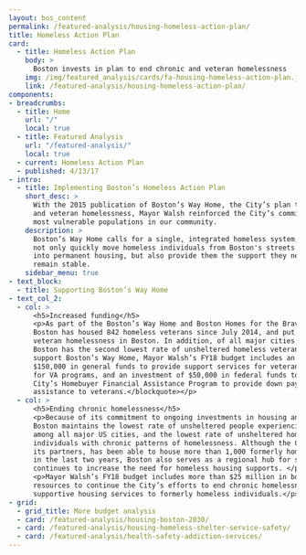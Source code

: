 ```yaml
---
layout: bos_content
permalink: /featured-analysis/housing-homeless-action-plan/
title: Homeless Action Plan
card:
  - title: Homeless Action Plan
    body: >
      Boston invests in plan to end chronic and veteran homelessness
    img: /img/featured_analysis/cards/fa-housing-homeless-action-plan.jpg
    link: /featured-analysis/housing-homeless-action-plan/
components:
- breadcrumbs:
  - title: Home
    url: "/"
    local: true
  - title: Featured Analysis
    url: "/featured-analysis/"
    local: true
  - current: Homeless Action Plan
  - published: 4/13/17
- intro:
  - title: Implementing Boston’s Homeless Action Plan
    short_desc: >
      With the 2015 publication of Boston’s Way Home, the City’s plan to end chronic 
      and veteran homelessness, Mayor Walsh reinforced the City’s commitment to the 
      most vulnerable populations in our community.
    description: >
      Boston’s Way Home calls for a single, integrated homeless system, which will 
      not only quickly move homeless individuals from Boston's streets and shelters 
      into permanent housing, but also provide them the support they need to 
      remain stable.
    sidebar_menu: true
- text_block:
  - title: Supporting Boston’s Way Home
- text_col_2:
  - col: >
      <h5>Increased funding</h5>
      <p>As part of the Boston’s Way Home and Boston Homes for the Brave initiatives, 
      Boston has housed 842 homeless veterans since July 2014, and put an end to chronic 
      veteran homelessness in Boston. In addition, of all major cities in the U.S., 
      Boston has the second lowest rate of unsheltered homeless veterans. <blockquote>To 
      support Boston’s Way Home, Mayor Walsh’s FY18 budget includes an increase of 
      $150,000 in general funds to provide support services for veterans not eligible 
      for VA programs, and an investment of $50,000 in federal funds to modify the 
      City’s Homebuyer Financial Assistance Program to provide down payment 
      assistance to veterans.</blockquote></p> 
  - col: >
      <h5>Ending chronic homelessness</h5>
      <p>Because of its commitment to ongoing investments in housing and services, 
      Boston maintains the lowest rate of unsheltered people experiencing homelessness 
      among all major US cities, and the lowest rate of unsheltered homelessness among 
      individuals with chronic patterns of homelessness. Although the City, working with 
      its partners, has been able to house more than 1,000 formerly homeless individuals 
      in the last two years, Boston also serves as a regional hub for services, which 
      continues to increase the need for homeless housing supports. </p>
      <p>Mayor Walsh’s FY18 budget includes more than $25 million in both City and external 
      resources to continue the City’s efforts to end chronic homelessness and provide 
      supportive housing services to formerly homeless individuals.</p>
- grid: 
  - grid_title: More budget analysis
  - card: /featured-analysis/housing-boston-2030/
  - card: /featured-analysis/housing-homeless-shelter-service-safety/
  - card: /featured-analysis/health-safety-addiction-services/
---
```

